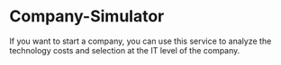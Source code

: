 # Company-Simulator
If you want to start a company, you can use this service to analyze the technology costs and selection at the IT level of the company.
